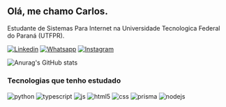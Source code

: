 ## Olá, me chamo Carlos. 
<p>Estudante de Sistemas Para Internet na Universidade Tecnologica Federal do Paraná (UTFPR).</p>

[![Linkedin](https://img.shields.io/badge/LinkedIn-0077B5?style=for-the-badge&logo=linkedin&logoColor=white)](https://www.linkedin.com/in/carlos-eduardo-goulart-oliveira-a59071234/)
[![Whatsapp](https://img.shields.io/badge/WhatsApp-25D366?style=for-the-badge&logo=whatsapp&logoColor=white)](https://wa.me/5543988035651)
[![Instagram](https://img.shields.io/badge/Instagram-E4405F?style=for-the-badge&logo=instagram&logoColor=white)](https://www.instagram.com/carlllos.png/)

![Anurag's GitHub stats](https://github-readme-stats.vercel.app/api?username=carlosegoulart&show_icons=true&theme=dracula)

### Tecnologias que tenho estudado
<div style="display: inline_block">
  <img align="center" alt="python" src="https://img.shields.io/badge/Python-14354C?style=for-the-badge&logo=python&logoColor=white" />
  <img align="center" alt="typescript" src="https://img.shields.io/badge/TypeScript-3178C6.svg?style=for-the-badge&logo=TypeScript&logoColor=white" />
  <img align="center" alt="js" src="https://img.shields.io/badge/JavaScript-F7DF1E?style=for-the-badge&logo=javascript&logoColor=black" />
  <img align="center" alt="html5" src="https://img.shields.io/badge/HTML5-E34F26?style=for-the-badge&logo=html5&logoColor=white" />
  <img align="center" alt="css" src="https://img.shields.io/badge/CSS3-1572B6?style=for-the-badge&logo=css3&logoColor=white" />
  <img align="center" alt="prisma" src="https://img.shields.io/badge/Prisma-2D3748.svg?style=for-the-badge&logo=Prisma&logoColor=white" />
  <img align="center" alt="nodejs" src="https://img.shields.io/badge/Node.js-5FA04E.svg?style=for-the-badge&logo=nodedotjs&logoColor=white" />
  
</div><br/>
